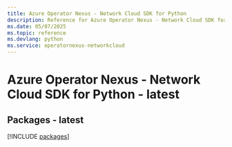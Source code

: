```yaml
---
title: Azure Operator Nexus - Network Cloud SDK for Python
description: Reference for Azure Operator Nexus - Network Cloud SDK for Python
ms.date: 05/07/2025
ms.topic: reference
ms.devlang: python
ms.service: operatornexus-networkcloud
---
```

# Azure Operator Nexus - Network Cloud SDK for Python - latest
## Packages - latest
[!INCLUDE [packages](operator-nexus---network-cloud-index.md)]